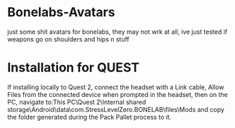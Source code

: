 # Bonelabs-Avatars
just some shit avatars for bonelabs, they may not wrk at all, ive just tested if weapons go on shoulders and hips n stuff


# Installation for QUEST
If installing locally to Quest 2, connect the headset with a Link cable, 
Allow Files from the connected device when prompted in the headset, 
then on the PC, navigate to:This PC\Quest 2\Internal shared storage\Android\data\com.StressLevelZero.BONELAB\files\Mods 
and copy the folder generated during the Pack Pallet process to it.
